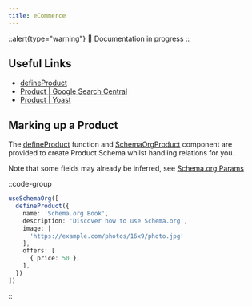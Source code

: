 ```yaml
---
title: eCommerce
---
```


::alert{type="warning"}
🔨 Documentation in progress
::

## Useful Links

- [defineProduct](/schema-org/schema/product)
- [Product | Google Search Central](https://developers.google.com/search/docs/advanced/structured-data/product)
- [Product | Yoast](https://developer.yoast.com/features/schema/pieces/product)

## Marking up a Product

The [defineProduct](/schema-org/schema/product) function and [SchemaOrgProduct](/schema-org/getting-started/vue-components) component are provided
to create Product Schema whilst handling relations for you.

Note that some fields may already be inferred, see [Schema.org Params](/guide/getting-started/params)

::code-group

```ts [useSchemaOrg]
useSchemaOrg([
  defineProduct({
    name: 'Schema.org Book',
    description: 'Discover how to use Schema.org',
    image: [
      'https://example.com/photos/16x9/photo.jpg'
    ],
    offers: [
      { price: 50 },
    ],
  })
])
```
::
